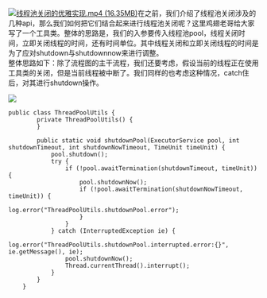 [![线程池关闭的优雅实现.mp4 (16.35MB)](https://gw.alipayobjects.com/mdn/prod_resou/afts/img/A*NNs6TKOR3isAAAAAAAAAAABkARQnAQ)](https://www.yuque.com/docs/176645992?_lake_card=%7B%22status%22%3A%22done%22%2C%22name%22%3A%22%E7%BA%BF%E7%A8%8B%E6%B1%A0%E5%85%B3%E9%97%AD%E7%9A%84%E4%BC%98%E9%9B%85%E5%AE%9E%E7%8E%B0.mp4%22%2C%22size%22%3A17145113%2C%22taskId%22%3A%22u5f7c3050-9aa5-4e28-9aae-f269dc74891%22%2C%22taskType%22%3A%22upload%22%2C%22url%22%3Anull%2C%22cover%22%3Anull%2C%22videoId%22%3A%22inputs%2Fprod%2Fyuque%2F2024%2F29413969%2Fmp4%2F1720371070000-b3901f91-4708-499b-98f6-1409c7b7e39d.mp4%22%2C%22download%22%3Afalse%2C%22__spacing%22%3A%22both%22%2C%22id%22%3A%22t7A4u%22%2C%22margin%22%3A%7B%22top%22%3Atrue%2C%22bottom%22%3Atrue%7D%2C%22card%22%3A%22video%22%7D#t7A4u)在之前，我们介绍了线程池关闭涉及的几种api，那么我们如何把它们结合起来进行线程池关闭呢？这里鸡翅老哥给大家写了一个工具类。整体的思路是，我们的入参要传入线程池pool，线程关闭时间，立即关闭线程的时间，还有时间单位。其中线程关闭和立即关闭线程的时间是为了应对shutdown与shutdownnow来进行调整。<br />整体思路如下：除了流程图的主干流程，我们还要考虑，假设当前的线程正在使用工具类的关闭，但是当前线程被中断了。我们同样的也考虑这种情况，catch住后，对其进行shutdown操作。

![](https://cdn.nlark.com/yuque/0/2024/png/29413969/1718333460762-196004f3-0cc0-42bd-99cd-458dc3f1ee0c.png#averageHue=%23fafafa&clientId=u3547e4c9-6518-4&from=paste&id=u12c51285&originHeight=1093&originWidth=644&originalType=url&ratio=2&rotation=0&showTitle=false&status=done&style=none&taskId=u08fa7d39-644c-4843-8fa7-9021b579beb&title=)
```
public class ThreadPoolUtils {
        private ThreadPoolUtils() {
        }
        
        public static void shutdownPool(ExecutorService pool, int shutdownTimeout, int shutdownNowTimeout, TimeUnit timeUnit) {
            pool.shutdown();
            try {
                if (!pool.awaitTermination(shutdownTimeout, timeUnit)) {
                    pool.shutdownNow();
                    if (!pool.awaitTermination(shutdownNowTimeout, timeUnit)) {
                        log.error("ThreadPoolUtils.shutdownPool.error");
                    }
                }
            } catch (InterruptedException ie) {
                log.error("ThreadPoolUtils.shutdownPool.interrupted.error:{}", ie.getMessage(), ie);
                pool.shutdownNow();
                Thread.currentThread().interrupt();
            }
        }
    }
```


